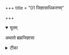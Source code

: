 +++
title = "01 जिज्ञासाधिकरणम्"

+++


<details open><summary>मूलम्</summary>

अथातो ब्रह्मजिज्ञासा
</details>



<details><summary>टीका</summary>

विचारात्कर्मणः स्वल्पं फलं ज्ञात्वा मुमुक्षुणा । कर्तव्या ब्रह्मजिज्ञासा फलस्यानन्त्यमिच्छता ॥ [1]
</details>

